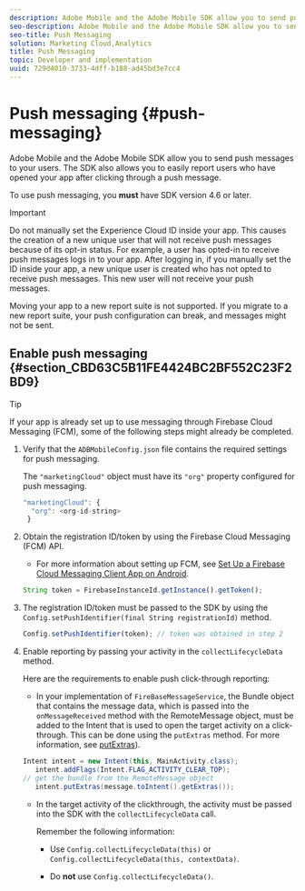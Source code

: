 ```yaml
---
description: Adobe Mobile and the Adobe Mobile SDK allow you to send push messages to your users. The SDK also allows you to easily report users who have opened your app after clicking through a push message.
seo-description: Adobe Mobile and the Adobe Mobile SDK allow you to send push messages to your users. The SDK also allows you to easily report users who have opened your app after clicking through a push message.
seo-title: Push Messaging
solution: Marketing Cloud,Analytics
title: Push Messaging
topic: Developer and implementation
uuid: 729d4010-3733-4dff-b188-ad45bd3e7cc4
---
```


# Push messaging {#push-messaging}

Adobe Mobile and the Adobe Mobile SDK allow you to send push messages to your users. The SDK also allows you to easily report users who have opened your app after clicking through a push message.

To use push messaging, you **must** have SDK version 4.6 or later.

>[!IMPORTANT]
>
>Do not manually set the Experience Cloud ID inside your app. This causes the creation of a new unique user that will not receive push messages because of its opt-in status. For example, a user has opted-in to receive push messages logs in to your app. After logging in, if you manually set the ID inside your app, a new unique user is created who has not opted to receive push messages. This new user will not receive your push messages.
>
>Moving your app to a new report suite is not supported. If you migrate to a new report suite, your push configuration can break, and messages might not be sent.

## Enable push messaging {#section_CBD63C5B11FE4424BC2BF552C23F2BD9}

>[!TIP]
>
>If your app is already set up to use messaging through Firebase Cloud Messaging (FCM), some of the following steps might already be completed.

1. Verify that the `ADBMobileConfig.json` file contains the required settings for push messaging.

   The `"marketingCloud"` object must have its `"org"` property configured for push messaging. 

   ```js
   "marketingCloud": { 
     "org": <org-id-string> 
    }
   ```

1. Obtain the registration ID/token by using the Firebase Cloud Messaging (FCM) API.

    * For more information about setting up FCM, see [Set Up a Firebase Cloud Messaging Client App on Android](https://firebase.google.com/docs/cloud-messaging/android/client).

    ```js
    String token = FirebaseInstanceId.getInstance().getToken();
    ```

1. The registration ID/token must be passed to the SDK by using the `Config.setPushIdentifier(final String registrationId)` method.

   ```js
   Config.setPushIdentifier(token); // token was obtained in step 2
   ```

1. Enable reporting by passing your activity in the `collectLifecycleData` method.

   Here are the requirements to enable push click-through reporting:

    * In your implementation of `FireBaseMessageService`, the Bundle object that contains the message data, which is passed into the `onMessageReceived` method with the RemoteMessage object, must be added to the Intent that is used to open the target activity on a click-through. This can be done using the `putExtras` method. For more information, see [putExtras](https://developer.android.com/reference/android/content/Intent.html#putExtras(android.os.Bundle))). 


   ```java
   Intent intent = new Intent(this, MainActivity.class);
      intent.addFlags(Intent.FLAG_ACTIVITY_CLEAR_TOP);
   // get the bundle from the RemoteMessage object
      intent.putExtras(message.toIntent().getExtras());
   ```

    * In the target activity of the clickthrough, the activity must be passed into the SDK with the `collectLifecycleData` call.
   
      Remember the following information:
   
      * Use `Config.collectLifecycleData(this)` or `Config.collectLifecycleData(this, contextData)`. 
   
      * Do **not** use `Config.collectLifecycleData()`.

